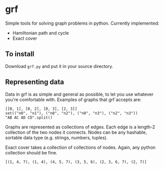 grf
===

Simple tools for solving graph problems in python. Currently implemented:

  * Hamiltonian path and cycle
  * Exact cover

To install
----------

Download `grf.py` and put it in your source directory.

Representing data
-----------------

Data in grf is as simple and general as possible, to let you use whatever you're comfortable with. Examples of graphs that grf accepts are:

    [[0, 1], [0, 2], [0, 3], [2, 3]]
    set(("n0", "n1"), ("n0", "n2"), ("n0", "n3"), ("n2", "n3"))
    "AB AC AD CD".split()

Graphs are represented as collections of edges. Each edge is a length-2 collection of the two nodes it connects. Nodes can be any hashable, sortable data type (e.g. strings, numbers, tuples).

Exact cover takes a collection of collections of nodes. Again, any python collection should be fine.

    [(1, 4, 7), (1, 4), (4, 5, 7), (3, 5, 6), (2, 3, 6, 7), (2, 7)]
